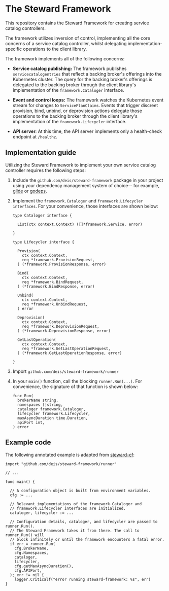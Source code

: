 # The Steward Framework

This repository contains the Steward Framework for creating service catalog controllers.

The framework utilizes inversion of control, implementing all the core concerns of a service catalog controller, whilst delegating implementation-specific operations to the client library.

The framework implements all of the following concerns:

* __Service catalog publishing:__ The framework publishes `servicecatalogentries` that reflect a backing broker's offerings into the Kubernetes cluster. The query for the backing broker's offerings is delegated to the backing broker through the client library's implementation of the `framework.Cataloger` interface.

* __Event and control loops:__ The framework watches the Kubernetes event stream for changes to `ServicePlanClaims`. Events that trigger discreet provision, bind, unbind, or deprovision actions delegate those operations to the backing broker through the client library's implementation of the `framework.Lifecycler` interface.

* __API server__: At this time, the API server implements only a health-check endpoint at `/healthz`.

## Implementation guide

Utilizing the Steward Framework to implement your own service catalog controller requires the following steps:

1. Include the `github.com/deis/steward-framework` package in your project using your dependency management system of choice-- for example, [glide](https://github.com/masterminds/glide) or [godeps](https://github.com/tools/godep).

2. Implement the `framework.Cataloger` and `framework.Lifecycler interfaces`. For your convenience, those interfaces are shown below:

    ```
    type Cataloger interface {

      List(ctx context.Context) ([]*framework.Service, error)

    }

    type Lifecycler interface {

      Provision(
        ctx context.Context,
        req *framework.ProvisionRequest,
      ) (*framework.ProvisionResponse, error)

      Bind(
        ctx context.Context,
        req *framework.BindRequest,
      ) (*framework.BindResponse, error)

      Unbind(
        ctx context.Context,
        req *framework.UnbindRequest,
      ) error

      Deprovision(
        ctx context.Context,
        req *framework.DeprovisionRequest,
      ) (*framework.DeprovisionResponse, error)

      GetLastOperation(
        ctx context.Context,
        req *framework.GetLastOperationRequest,
      ) (*framework.GetLastOperationResponse, error)

    }

    ```

3. Import `github.com/deis/steward-framework/runner`

4. In your `main()` function, call the blocking `runner.Run(...)`. For convenience, the signature of that function is shown below:

    ```
    func Run(
	  brokerName string,
	  namespaces []string,
	  cataloger framework.Cataloger,
	  lifecycler framework.Lifecycler,
	  maxAsyncDuration time.Duration,
	  apiPort int,
    ) error
    ```

## Example code

The following annotated example is adapted from [steward-cf](https://github.com/deis/steward-cf):

```
import "github.com/deis/steward-framework/runner"

// ...

func main() {

  // A configuration object is built from environment variables.
  cfg := ...

  // Relevant implementations of the framework.Cataloger and
  // framework.Lifecycler interfaces are initialized.
  cataloger, lifecycler := ...

  // Configuration details, cataloger, and lifecycler are passed to runner.Run().
  // The Steward Framework takes it from there. The call to runner.Run() will
  // block infinitely or until the framework encounters a fatal error.
  if err = runner.Run(
    cfg.BrokerName,
    cfg.Namespaces,
    cataloger,
    lifecycler,
    cfg.getMaxAsyncDuration(),
    cfg.APIPort,
  ); err != nil {
    logger.Criticalf("error running steward-framework: %s", err)
}
```
